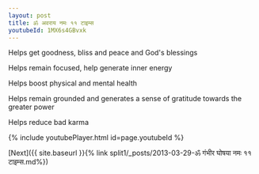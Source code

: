 ```yaml
---
layout: post
title: ॐ अवराय नमः ११ टाइम्स
youtubeId: 1MX6s4GBvxk
---
```

 
 
Helps get goodness, bliss and peace and God's blessings
 
Helps remain focused, help generate inner energy 
 
Helps boost physical and mental health 
 
Helps remain grounded and generates a sense of gratitude towards the greater power 
 
Helps reduce bad karma
 
 
 
 


{% include youtubePlayer.html id=page.youtubeId %}
 
[Next]({{ site.baseurl }}{% link  split1/_posts/2013-03-29-ॐ गंभीर घोषया नमः ११ टाइम्स.md%})
 

